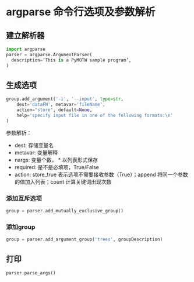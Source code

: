 # argparse 命令行选项及参数解析

## 建立解析器

```python
import argparse
parser = argparse.ArgumentParser(
  description=’This is a PyMOTW sample program’,
)    
```

## 生成选项

```python
group.add_argument('-i', '--input', type=str,          
    dest='dataFN', metavar='fileName', 
    action="store", default=None,     
    help='specify input file in one of the following formats:\n'  
)
```

参数解析：
- dest: 存储变量名
- metavar: 变量解释
- nargs: 变量个数， * 以列表形式保存
- required: 是不是必填项，True/False
- action: store_true 表示选项不需要接收参数（True）；append 将同一个参数的值加入列表；count 计算关键词出现次数

### 添加互斥选项
```python
group = parser.add_mutually_exclusive_group()
```

### 添加group

```python
group = parser.add_argument_group('trees', groupDescription)
```

## 打印

```python
parser.parse_args()
```